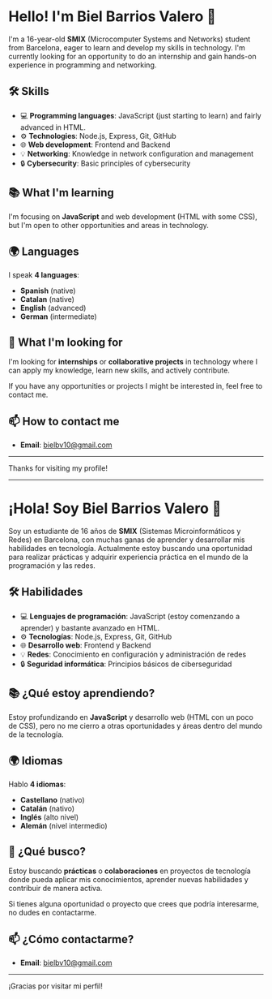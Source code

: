 # Hello! I'm Biel Barrios Valero 👋

I'm a 16-year-old **SMIX** (Microcomputer Systems and Networks) student from Barcelona, eager to learn and develop my skills in technology. I'm currently looking for an opportunity to do an internship and gain hands-on experience in programming and networking.

## 🛠️ Skills

- 💻 **Programming languages**: JavaScript (just starting to learn) and fairly advanced in HTML.
- ⚙️ **Technologies**: Node.js, Express, Git, GitHub
- 🌐 **Web development**: Frontend and Backend
- 💡 **Networking**: Knowledge in network configuration and management
- 🔒 **Cybersecurity**: Basic principles of cybersecurity

## 📚 What I'm learning

I'm focusing on **JavaScript** and web development (HTML with some CSS), but I'm open to other opportunities and areas in technology.

## 🌍 Languages

I speak **4 languages**:

- **Spanish** (native)
- **Catalan** (native)
- **English** (advanced)
- **German** (intermediate)

## 🚀 What I'm looking for

I'm looking for **internships** or **collaborative projects** in technology where I can apply my knowledge, learn new skills, and actively contribute.

If you have any opportunities or projects I might be interested in, feel free to contact me.

## 📫 How to contact me

- **Email**: [bielbv10@gmail.com](mailto:bielbv10@gmail.com)

---

Thanks for visiting my profile!

--------------------------------------------------------------------------------------------------------------------------------------------------------------------------------------------------------------------------------------------------------

# ¡Hola! Soy Biel Barrios Valero 👋

Soy un estudiante de 16 años de **SMIX** (Sistemas Microinformáticos y Redes) en Barcelona, con muchas ganas de aprender y desarrollar mis habilidades en tecnología. Actualmente estoy buscando una oportunidad para realizar prácticas y adquirir experiencia práctica en el mundo de la programación y las redes.

## 🛠️ Habilidades

- 💻 **Lenguajes de programación**: JavaScript (estoy comenzando a aprender) y bastante avanzado en HTML.
- ⚙️ **Tecnologías**: Node.js, Express, Git, GitHub
- 🌐 **Desarrollo web**: Frontend y Backend
- 💡 **Redes**: Conocimiento en configuración y administración de redes
- 🔒 **Seguridad informática**: Principios básicos de ciberseguridad

## 📚 ¿Qué estoy aprendiendo?

Estoy profundizando en **JavaScript** y desarrollo web (HTML con un poco de CSS), pero no me cierro a otras oportunidades y áreas dentro del mundo de la tecnología. 

## 🌍 Idiomas

Hablo **4 idiomas**:

- **Castellano** (nativo)
- **Catalán** (nativo)
- **Inglés** (alto nivel)
- **Alemán** (nivel intermedio)

## 🚀 ¿Qué busco?

Estoy buscando **prácticas** o **colaboraciones** en proyectos de tecnología donde pueda aplicar mis conocimientos, aprender nuevas habilidades y contribuir de manera activa.

Si tienes alguna oportunidad o proyecto que crees que podría interesarme, no dudes en contactarme.

## 📫 ¿Cómo contactarme?

- **Email**: [bielbv10@gmail.com](mailto:bielbv10@gmail.com)

---

¡Gracias por visitar mi perfil!

